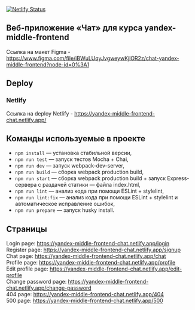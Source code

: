 [![Netlify Status](https://api.netlify.com/api/v1/badges/8af0958b-49e3-4a3a-9761-c6c9254ca784/deploy-status)](https://app.netlify.com/sites/yandex-middle-frontend-chat/deploys)

## Веб-приложение «Чат» для курса yandex-middle-frontend

Ссылка на макет Figma - https://www.figma.com/file/iBWuLUqyJvgweywKjlOR2z/chat-yandex-middle-frontend?node-id=0%3A1

## Deploy

### Netlify

Ссылка на deploy Netlify - https://yandex-middle-frontend-chat.netlify.app/

## Команды используемые в проекте

- `npm install` — установка стабильной версии,
- `npm run test` — запуск тестов Mocha + Chai,
- `npm run dev` — запуск webpack-dev-server,
- `npm run build` — сборка webpack production build,
- `npm run start` — сборка webpack production build + запуск Express-сервера с раздачей статики — файла index.html,
- `npm run lint` — анализ кода при помощи ESLint + stylelint,
- `npm run lint:fix` — анализ кода при помощи ESLint + stylelint и автоматическое исправление ошибок,
- `npm run prepare` — запуск husky install.

## Страницы

Login page: https://yandex-middle-frontend-chat.netlify.app/login  
Register page: https://yandex-middle-frontend-chat.netlify.app/signup  
Chat page: https://yandex-middle-frontend-chat.netlify.app/chat  
Profile page: https://yandex-middle-frontend-chat.netlify.app/profile  
Edit profile page: https://yandex-middle-frontend-chat.netlify.app/edit-profile  
Change password page: https://yandex-middle-frontend-chat.netlify.app/change-password  
404 page: https://yandex-middle-frontend-chat.netlify.app/404  
500 page: https://yandex-middle-frontend-chat.netlify.app/500
